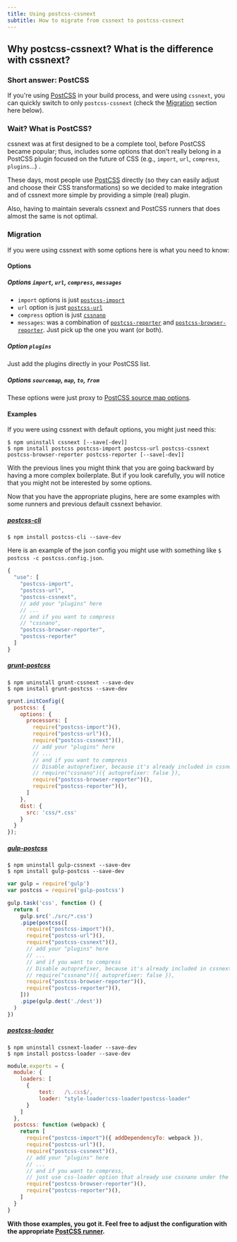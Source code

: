 ```yaml
---
title: Using postcss-cssnext
subtitle: How to migrate from cssnext to postcss-cssnext
---
```


## Why **postcss-cssnext**? What is the difference with **cssnext**?

### Short answer: PostCSS

If you're using [PostCSS](https://github.com/postcss/postcss)
in your build process, and were using `cssnext`,
you can quickly switch to only `postcss-cssnext`
(check the [Migration](#migration) section here below).

### Wait? What is PostCSS?

cssnext was at first designed to be a complete tool, before PostCSS became
popular; thus, includes some options that don't really belong in a PostCSS
plugin focused on the future of CSS
(e.g., `import`, `url`, `compress`, `plugins`...) .

These days, most people use [PostCSS](https://github.com/postcss/postcss)
directly (so they can easily adjust and choose their CSS transformations)
so we decided to make integration and of cssnext more simple by providing a
simple (real) plugin.

Also, having to maintain severals cssnext and PostCSS runners that does almost
the same is not optimal.

### Migration

If you were using cssnext with some options here is what you need to know:

#### Options

##### Options `import`, `url`, `compress`, `messages`

- `import` options is just
  [`postcss-import`](https://github.com/postcss/postcss-import)
- `url` option is just
  [`postcss-url`](https://github.com/postcss/postcss-url)
- `compress` option is just
  [`cssnano`](https://github.com/ben-eb/cssnano)
- `messages`: was a combination of
  [`postcss-reporter`](https://github.com/postcss/postcss-reporter)
  and
  [`postcss-browser-reporter`](https://github.com/postcss/postcss-browser-reporter).
  Just pick up the one you want (or both).

##### Option `plugins`

Just add the plugins directly in your PostCSS list.

##### Options `sourcemap`, `map`, `to`, `from`

These options were just proxy to [PostCSS source map options](https://github.com/postcss/postcss/blob/master/docs/source-maps.md).

#### Examples

If you were using cssnext with default options, you might just need this:

```console
$ npm uninstall cssnext [--save[-dev]]
$ npm install postcss postcss-import postcss-url postcss-cssnext postcss-browser-reporter postcss-reporter [--save[-dev]]
```

With the previous lines you might think that you are going backward by having a
more complex boilerplate. But if you look carefully, you will notice that you
might not be interested by some options.

Now that you have the appropriate plugins, here are some examples with some runners
and previous default cssnext behavior.

##### [postcss-cli](https://www.npmjs.com/package/postcss-cli)

```console
$ npm install postcss-cli --save-dev
```

Here is an example of the json config you might use with something like
``$ postcss -c postcss.config.json``.

```js
{
  "use": [
    "postcss-import",
    "postcss-url",
    "postcss-cssnext",
    // add your "plugins" here
    // ...
    // and if you want to compress
    // "cssnano",
    "postcss-browser-reporter",
    "postcss-reporter"
  ]
}
```

##### [grunt-postcss](https://www.npmjs.com/package/grunt-postcss)

```console
$ npm uninstall grunt-cssnext --save-dev
$ npm install grunt-postcss --save-dev
```

```js
grunt.initConfig({
  postcss: {
    options: {
      processors: [
        require("postcss-import")(),
        require("postcss-url")(),
        require("postcss-cssnext")(),
        // add your "plugins" here
        // ...
        // and if you want to compress
        // Disable autoprefixer, because it's already included in cssnext
        // require("cssnano")({ autoprefixer: false }),
        require("postcss-browser-reporter")(),
        require("postcss-reporter")(),
      ]
    },
    dist: {
      src: 'css/*.css'
    }
  }
});
```

##### [gulp-postcss](https://www.npmjs.com/package/gulp-postcss)

```console
$ npm uninstall gulp-cssnext --save-dev
$ npm install gulp-postcss --save-dev
```

```js
var gulp = require('gulp')
var postcss = require('gulp-postcss')

gulp.task('css', function () {
  return (
    gulp.src('./src/*.css')
    .pipe(postcss([
      require("postcss-import")(),
      require("postcss-url")(),
      require("postcss-cssnext")(),
      // add your "plugins" here
      // ...
      // and if you want to compress
      // Disable autoprefixer, because it's already included in cssnext
      // require("cssnano")({ autoprefixer: false }),
      require("postcss-browser-reporter")(),
      require("postcss-reporter")(),
    ]))
    .pipe(gulp.dest('./dest'))
  )
})
```

##### [postcss-loader](https://www.npmjs.com/package/postcss-loader)

```console
$ npm uninstall cssnext-loader --save-dev
$ npm install postcss-loader --save-dev
```

```js
module.exports = {
  module: {
    loaders: [
      {
          test:   /\.css$/,
          loader: "style-loader!css-loader!postcss-loader"
      }
    ]
  },
  postcss: function (webpack) {
    return [
      require("postcss-import")({ addDependencyTo: webpack }),
      require("postcss-url")(),
      require("postcss-cssnext")(),
      // add your "plugins" here
      // ...
      // and if you want to compress,
      // just use css-loader option that already use cssnano under the hood
      require("postcss-browser-reporter")(),
      require("postcss-reporter")(),
    ]
  }
}
```

**With those examples, you got it.
Feel free to adjust the configuration with the appropriate
[PostCSS runner](/setup/#usage).**
